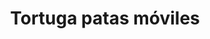 ---
title: Tortuga patas móviles
date: 
draft: false

# descripcion
description : Tortuga patas móviles

materials: Plata 925

color: Plateado

dimensions: 1,5cm x 2cm

code: 02-14-0209

type: "Dijes"

categories: []

price: $4.410,00

price_eftvo: $3.750,00

# Images
# first image will be shown in the product page
images:
  # - image: "images/path_to_image"
  # La ubicacion de las imagenes es imagenes/Dijes/Dijes.Plata/02-14-0209-tortuga-patas-moviles
  - image: "./images/dijes/plata/02-14-0209-tortuga-patas-moviles.JPG"
---